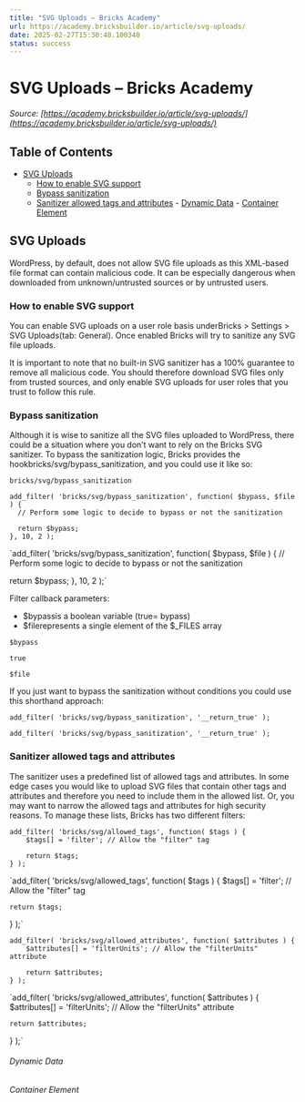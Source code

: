 ```yaml
---
title: "SVG Uploads – Bricks Academy"
url: https://academy.bricksbuilder.io/article/svg-uploads/
date: 2025-02-27T15:30:48.100340
status: success
---
```


# SVG Uploads – Bricks Academy

*Source: [https://academy.bricksbuilder.io/article/svg-uploads/](https://academy.bricksbuilder.io/article/svg-uploads/)*

## Table of Contents

- [SVG Uploads](#svg-uploads)
  - [How to enable SVG support](#how-to-enable-svg-support)
  - [Bypass sanitization](#bypass-sanitization)
  - [Sanitizer allowed tags and attributes](#sanitizer-allowed-tags-and-attributes)
        - [Dynamic Data](#dynamic-data)
        - [Container Element](#container-element)

## SVG Uploads

WordPress, by default, does not allow SVG file uploads as this XML-based file format can contain malicious code. It can be especially dangerous when downloaded from unknown/untrusted sources or by untrusted users.

### How to enable SVG support

You can enable SVG uploads on a user role basis underBricks > Settings > SVG Uploads(tab: General). Once enabled Bricks will try to sanitize any SVG file uploads.

It is important to note that no built-in SVG sanitizer has a 100% guarantee to remove all malicious code. You should therefore download SVG files only from trusted sources, and only enable SVG uploads for user roles that you trust to follow this rule.

### Bypass sanitization

Although it is wise to sanitize all the SVG files uploaded to WordPress, there could be a situation where you don’t want to rely on the Bricks SVG sanitizer. To bypass the sanitization logic, Bricks provides the hookbricks/svg/bypass_sanitization, and you could use it like so:

`bricks/svg/bypass_sanitization`

```
add_filter( 'bricks/svg/bypass_sanitization', function( $bypass, $file ) {
  // Perform some logic to decide to bypass or not the sanitization

  return $bypass;
}, 10, 2 );
```

`add_filter( 'bricks/svg/bypass_sanitization', function( $bypass, $file ) {
  // Perform some logic to decide to bypass or not the sanitization

  return $bypass;
}, 10, 2 );`

Filter callback parameters:

- $bypassis a boolean variable (true= bypass)
- $filerepresents a single element of the $_FILES array

`$bypass`

`true`

`$file`

If you just want to bypass the sanitization without conditions you could use this shorthand approach:

```
add_filter( 'bricks/svg/bypass_sanitization', '__return_true' );
```

`add_filter( 'bricks/svg/bypass_sanitization', '__return_true' );`

### Sanitizer allowed tags and attributes

The sanitizer uses a predefined list of allowed tags and attributes. In some edge cases you would like to upload SVG files that contain other tags and attributes and therefore you need to include them in the allowed list. Or, you may want to narrow the allowed tags and attributes for high security reasons. To manage these lists, Bricks has two different filters:

```
add_filter( 'bricks/svg/allowed_tags', function( $tags ) {
    $tags[] = 'filter'; // Allow the "filter" tag

    return $tags;
} );
```

`add_filter( 'bricks/svg/allowed_tags', function( $tags ) {
    $tags[] = 'filter'; // Allow the "filter" tag

    return $tags;
} );`

```
add_filter( 'bricks/svg/allowed_attributes', function( $attributes ) {
    $attributes[] = 'filterUnits'; // Allow the "filterUnits" attribute

    return $attributes;
} );
```

`add_filter( 'bricks/svg/allowed_attributes', function( $attributes ) {
    $attributes[] = 'filterUnits'; // Allow the "filterUnits" attribute

    return $attributes;
} );`

###### Dynamic Data

###### Container Element

